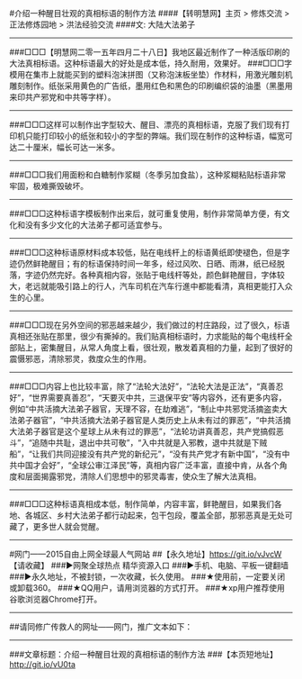 
#介绍一种醒目壮观的真相标语的制作方法
####【转明慧网】主页 > 修炼交流 > 正法修炼园地 > 洪法经验交流
####文: 大陆大法弟子
***
###□□□【明慧网二零一五年四月二十八日】我地区最近制作了一种活版印刷的大法真相标语。这种标语最大的好处是成本低，持久耐用，效果好。
###□□□字模用在集市上就能买到的塑料泡沫拼图（又称泡沫板坐垫）作材料，用激光雕刻机雕刻制作。纸张采用黄色的广告纸，墨用红色和黑色的印刷编织袋的油墨（黑墨用来印共产邪党和中共等字样）。
***
###□□□这样可以制作出字型较大、醒目、漂亮的真相标语，克服了我们现有打印机只能打印较小的纸张和较小的字型的弊端。我们现在制作的这种标语，幅宽可达二十厘米，幅长可达一米多。
***
###□□□我们用面粉和白糖制作浆糊（冬季另加食盐），这种浆糊粘贴标语非常牢固，极难撕毁破坏。
***
###□□□这种标语字模板制作出来后，就可重复使用，制作非常简单方便，有文化和没有多少文化的大法弟子都可适宜参与。
***
###□□□这种标语原材料成本较低，贴在电线杆上的标语黄纸即使褪色，但是字迹仍然鲜艳醒目；有的标语保持时间一年多，经过风吹、日晒、雨淋，纸已经脱落，字迹仍然完好。各种真相内容，张贴于电线杆等处，颜色鲜艳醒目，字体较大，老远就能吸引路上的行人，汽车司机在汽车行進中都能看清，真相更能打入众生的心里。
***
###□□□现在另外空间的邪恶越来越少，我们做过的村庄路段，过了很久，标语真相还张贴在那里，很少有撕掉的。我们贴真相标语时，力求能贴的每个电线杆全部贴上，密集醒目，从常人角度上看，很壮观，散发着真相的力量，起到了很好的震慑邪恶，清除邪灵，救度众生的作用。
***
###□□□内容上也比较丰富，除了“法轮大法好”，“法轮大法是正法”，“真善忍好”，“世界需要真善忍”，“天要灭中共，三退保平安”等内容外，还有更多内容，例如“中共活摘大法弟子器官，天理不容，在劫难逃”，“制止中共邪党活摘盗卖大法弟子器官”，“中共活摘大法弟子器官是人类历史上从未有过的罪恶”，“中共活摘大法弟子器官是这个星球上从未有过的罪恶”，“法轮功讲真善忍，共产党搞假恶斗”，“追随中共耻，退出中共可敬”，“入中共就是入邪教，退中共就是下贼船”，“让我们共同迎接没有共产党的新纪元”，“没有共产党才有新中国”，“没有中共中国才会好”，“全球公审江泽民”等，真相内容广泛丰富，直接中肯，从各个角度和层面揭露邪党，清除人们思想中的邪灵毒害，使众生了解大法真相。
***
###□□□这种标语真相成本低，制作简单，内容丰富，鲜艳醒目，如果我们各地、各城区、乡村大法弟子都行动起来，包干包段，覆盖全部，那邪恶真是无处可藏了，更多世人就会觉醒。
***
#网门——2015自由上网全球最人气网站
##【永久地址】https://git.io/vJvcW 【请收藏】
###►网聚全球热点 精华资源入口
###►手机、电脑、平板一键翻墙
###►永久地址，不被封锁，一次收藏，长久使用。
###★使用前，一定要关闭或卸载360。
###★QQ用户，请用浏览器的方式打开。
###★xp用户推荐使用谷歌浏览器Chrome打开。
***
##请同修广传救人的网址——网门，推广文本如下：
***
###文章标题：介绍一种醒目壮观的真相标语的制作方法
###【本页短地址】http://git.io/vU0ta
